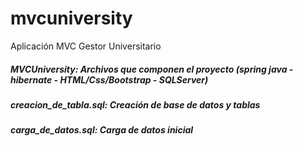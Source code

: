 # mvcuniversity
Aplicación MVC Gestor Universitario

##### MVCUniversity: Archivos que componen el proyecto (spring java - hibernate - HTML/Css/Bootstrap - SQLServer)
##### creacion_de_tabla.sql: Creación de base de datos y tablas
##### carga_de_datos.sql: Carga de datos inicial
